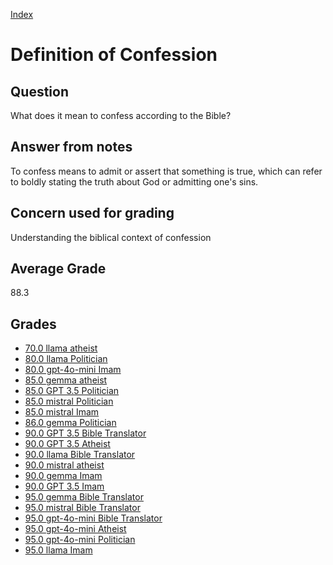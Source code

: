 
[Index](../index.md)
# Definition of Confession
## Question
What does it mean to confess according to the Bible?

## Answer from notes
To confess means to admit or assert that something is true, which can refer to boldly stating the truth about God or admitting one's sins.

## Concern used for grading
Understanding the biblical context of confession

## Average Grade
88.3

## Grades
 * [70.0 llama atheist](../answers/llama_atheist/Definition_of_Confession.md)
 * [80.0 llama Politician](../answers/llama_Politician/Definition_of_Confession.md)
 * [80.0 gpt-4o-mini Imam](../answers/gpt-4o-mini_Imam/Definition_of_Confession.md)
 * [85.0 gemma atheist](../answers/gemma_atheist/Definition_of_Confession.md)
 * [85.0 GPT 3.5 Politician](../answers/GPT_3.5_Politician/Definition_of_Confession.md)
 * [85.0 mistral Politician](../answers/mistral_Politician/Definition_of_Confession.md)
 * [85.0 mistral Imam](../answers/mistral_Imam/Definition_of_Confession.md)
 * [86.0 gemma Politician](../answers/gemma_Politician/Definition_of_Confession.md)
 * [90.0 GPT 3.5 Bible Translator](../answers/GPT_3.5_Bible_Translator/Definition_of_Confession.md)
 * [90.0 GPT 3.5 Atheist](../answers/GPT_3.5_Atheist/Definition_of_Confession.md)
 * [90.0 llama Bible Translator](../answers/llama_Bible_Translator/Definition_of_Confession.md)
 * [90.0 mistral atheist](../answers/mistral_atheist/Definition_of_Confession.md)
 * [90.0 gemma Imam](../answers/gemma_Imam/Definition_of_Confession.md)
 * [90.0 GPT 3.5 Imam](../answers/GPT_3.5_Imam/Definition_of_Confession.md)
 * [95.0 gemma Bible Translator](../answers/gemma_Bible_Translator/Definition_of_Confession.md)
 * [95.0 mistral Bible Translator](../answers/mistral_Bible_Translator/Definition_of_Confession.md)
 * [95.0 gpt-4o-mini Bible Translator](../answers/gpt-4o-mini_Bible_Translator/Definition_of_Confession.md)
 * [95.0 gpt-4o-mini Atheist](../answers/gpt-4o-mini_Atheist/Definition_of_Confession.md)
 * [95.0 gpt-4o-mini Politician](../answers/gpt-4o-mini_Politician/Definition_of_Confession.md)
 * [95.0 llama Imam](../answers/llama_Imam/Definition_of_Confession.md)

